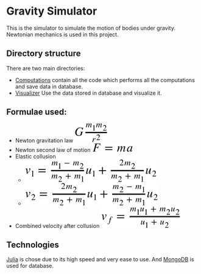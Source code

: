 # Gravity Simulator
This is the simulator to simulate the motion of bodies under gravity. Newtonian mechanics is used in this project.
## Directory structure
There are two main directories:
- [Computations](/Computations) contain all the code which performs all the computations and save data in database.
- [Visualizer](/Visualizer) Use the data stored in database and visualize it.
## Formulae used:
- Newton gravitation law ![](Images/Formulae/gravitational-law.svg)<!-- https://render.githubusercontent.com/render/math?math=G\frac{m_1m_2}{r^2} -->
- Newton second law of motion ![](Images/Formulae/newton-second-law.svg) <!-- https://render.githubusercontent.com/render/math?math=F=ma -->
- Elastic collusion 
  - ![](Images/Formulae/ellastic-collusion-v1.svg)<!-- https://render.githubusercontent.com/render/math?math=v_1=\frac{m_1-m_2}{m_2%2Bm_1}u_1%2B\frac{2m_2}{m_2%2Bm_1}u_2 -->
  - ![](Images/Formulae/ellastic-collusion-v2.svg)<!-- https://render.githubusercontent.com/render/math?math=v_2=\frac{2m_2}{m_2%2Bm_1}u_1%2B\frac{m_2-m_1}{m_2%2Bm_1}u_2 -->
- Combined velocity after collusion ![](Images/Formulae/combined-velocity-after-collusion.svg)<!-- https://render.githubusercontent.com/render/math?math=v_f=\frac{m_1u_1%2Bm_2u_2}{u_1%2Bu_2} -->
## Technologies
[Julia](https://julialang.org/) is chose due to its high speed and very ease to use. And [MongoDB](https://www.mongodb.com/) is used for database.
